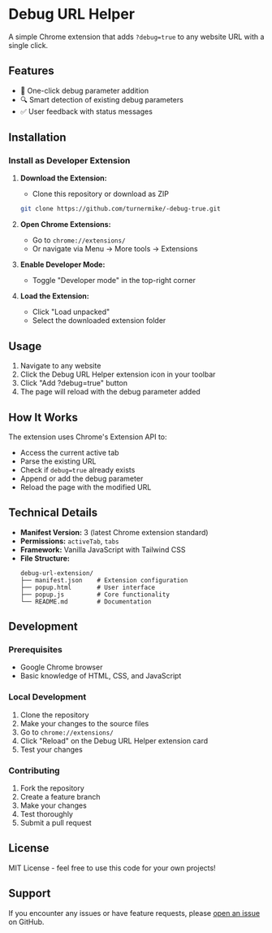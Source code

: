# Debug URL Helper

A simple Chrome extension that adds `?debug=true` to any website URL with a single click.

## Features

- 🚀 One-click debug parameter addition
- 🔍 Smart detection of existing debug parameters
- ✅ User feedback with status messages

## Installation

### Install as Developer Extension

1. **Download the Extension:**

   - Clone this repository or download as ZIP

   ```bash
   git clone https://github.com/turnermike/-debug-true.git
   ```

2. **Open Chrome Extensions:**

   - Go to `chrome://extensions/`
   - Or navigate via Menu → More tools → Extensions

3. **Enable Developer Mode:**

   - Toggle "Developer mode" in the top-right corner

4. **Load the Extension:**
   - Click "Load unpacked"
   - Select the downloaded extension folder

## Usage

1. Navigate to any website
2. Click the Debug URL Helper extension icon in your toolbar
3. Click "Add ?debug=true" button
4. The page will reload with the debug parameter added

## How It Works

The extension uses Chrome's Extension API to:

- Access the current active tab
- Parse the existing URL
- Check if `debug=true` already exists
- Append or add the debug parameter
- Reload the page with the modified URL

## Technical Details

- **Manifest Version:** 3 (latest Chrome extension standard)
- **Permissions:** `activeTab`, `tabs`
- **Framework:** Vanilla JavaScript with Tailwind CSS
- **File Structure:**
  ```
  debug-url-extension/
  ├── manifest.json    # Extension configuration
  ├── popup.html       # User interface
  ├── popup.js         # Core functionality
  └── README.md        # Documentation
  ```

## Development

### Prerequisites

- Google Chrome browser
- Basic knowledge of HTML, CSS, and JavaScript

### Local Development

1. Clone the repository
2. Make your changes to the source files
3. Go to `chrome://extensions/`
4. Click "Reload" on the Debug URL Helper extension card
5. Test your changes

### Contributing

1. Fork the repository
2. Create a feature branch
3. Make your changes
4. Test thoroughly
5. Submit a pull request

## License

MIT License - feel free to use this code for your own projects!

## Support

If you encounter any issues or have feature requests, please [open an issue](https://github.com/turnermike/-debug-true/issues) on GitHub.
